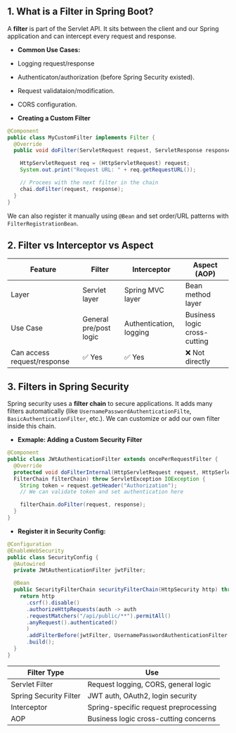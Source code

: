 ## 1. What is a Filter in Spring Boot?
A **filter** is part of the Servlet API. It sits between the client and our Spring application and can intercept every request and response.

* **Common Use Cases:**
* Logging request/response
* Authenticaton/authorization (before Spring Security existed).
* Request validataion/modification.
* CORS configuration.

* **Creating a Custom Filter**
```java
@Component
public class MyCustomFilter implements Filter {
  @Override
  public void doFilter(ServletRequest request, ServletResponse response, FilterChain chain) throws IOException, ServletException {

    HttpServletRequest req = (HttpServletRequest) request;
    System.out.print("Request URL: " + req.getRequestURL());

    // Procees with the next filter in the chain
    chai.doFilter(request, response);
  }
}
```
We can also register it manually using `@Bean` and set order/URL patterns with `FilterRegistrationBean`.

## 2. Filter vs Interceptor vs Aspect
| Feature                     | Filter                 | Interceptor             | Aspect (AOP)                 |
| --------------------------- | ---------------------- | ----------------------- | ---------------------------- |
| Layer                       | Servlet layer          | Spring MVC layer        | Bean method layer            |
| Use Case                    | General pre/post logic | Authentication, logging | Business logic cross-cutting |
| Can access request/response | ✅ Yes                  | ✅ Yes                   | ❌ Not directly               |

## 3. Filters in Spring Security
Spring security uses a **filter chain** to secure applications. It adds many filters automatically (like `UsernamePasswordAuthenticationFilte`, `BasicAuthenticationFilter`, etc.).
We can customize or add our own filter inside this chain.

* **Exmaple: Adding a Custom Security Filter**
```java
@Component
public class JWtAuthenticationFilter extends oncePerRequestFilter {
  @Override
  protected void doFilterInternal(HttpServletRequest request, HttpSerletResponse response,
  FilterChain filterChain) throw ServletException IOException {
    String token = request.getHeader("Authorization");
    // We can validate token and set authentication here

    filterChain.doFilter(request, response);
  }
}
```

* **Register it in Security Config:**
```java
@Configuration
@EnableWebSecurity
public class SecurityConfig {
  @Autowired
  private JWtAuthenticationFilter jwtFilter;

  @Bean
  public SecurityFilterChain securityFilterChain(HttpSecurity http) throws Exception {
    return http
      .csrf().disable()
      .authorizeHttpRequests(auth -> auth
      .requestMatchers("/api/public/**").permitAll()
      .anyRequest().authenticated()
      )
      .addFilterBefore(jwtFilter, UsernamePasswordAuthenticationFilter.class)
      .build();
  }
}
```
| Filter Type            | Use                                   |
| ---------------------- | ------------------------------------- |
| Servlet Filter         | Request logging, CORS, general logic  |
| Spring Security Filter | JWT auth, OAuth2, login security      |
| Interceptor            | Spring-specific request preprocessing |
| AOP                    | Business logic cross-cutting concerns |
